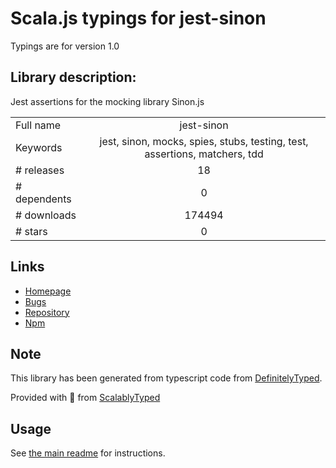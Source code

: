 
# Scala.js typings for jest-sinon

Typings are for version 1.0

## Library description:
Jest assertions for the mocking library Sinon.js

|                    |                 |
| ------------------ | :-------------: |
| Full name          | jest-sinon |
| Keywords           | jest, sinon, mocks, spies, stubs, testing, test, assertions, matchers, tdd |
| # releases         | 18 |
| # dependents       | 0 |
| # downloads        | 174494 |
| # stars            | 0 |

## Links
- [Homepage](https://github.com/djkf/jest-sinon#readme)
- [Bugs](https://github.com/djkf/jest-sinon/issues)
- [Repository](https://github.com/djkf/jest-sinon)
- [Npm](https://www.npmjs.com/package/jest-sinon)
    


## Note
This library has been generated from typescript code from [DefinitelyTyped](https://definitelytyped.org).

Provided with :purple_heart: from [ScalablyTyped](https://github.com/oyvindberg/ScalablyTyped)

## Usage
See [the main readme](../../readme.md) for instructions.


